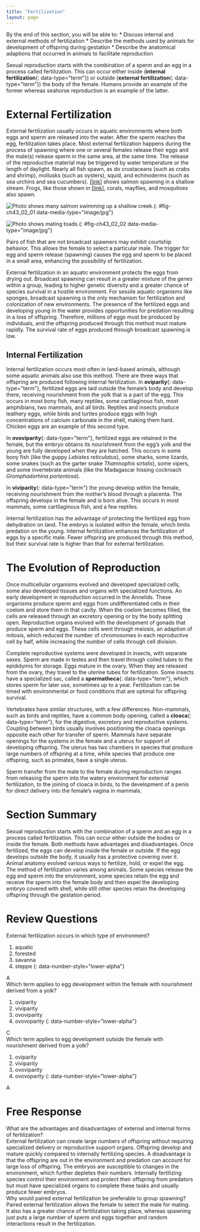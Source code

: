 ```yaml
---
title: "Fertilization"
layout: page
---
```



<div data-type="abstract" markdown="1">
By the end of this section, you will be able to:
* Discuss internal and external methods of fertilization
* Describe the methods used by animals for development of offspring during gestation
* Describe the anatomical adaptions that occurred in animals to facilitate reproduction

</div>

Sexual reproduction starts with the combination of a sperm and an egg in a process called fertilization. This can occur either inside (**internal fertilization**{: data-type="term"}) or outside (**external fertilization**{: data-type="term"}) the body of the female. Humans provide an example of the former whereas seahorse reproduction is an example of the latter.

# External Fertilization

External fertilization usually occurs in aquatic environments where both eggs and sperm are released into the water. After the sperm reaches the egg, fertilization takes place. Most external fertilization happens during the process of spawning where one or several females release their eggs and the male(s) release sperm in the same area, at the same time. The release of the reproductive material may be triggered by water temperature or the length of daylight. Nearly all fish spawn, as do crustaceans (such as crabs and shrimp), mollusks (such as oysters), squid, and echinoderms (such as sea urchins and sea cucumbers). [\[link\]](#fig-ch43_02_01) shows salmon spawning in a shallow stream. Frogs, like those shown in [\[link\]](#fig-ch43_02_02), corals, mayflies, and mosquitoes also spawn.

 ![Photo shows many salmon swimming up a shallow creek.](../resources/Figure_43_02_01.jpg "Salmon reproduce through spawning. (credit: Dan Bennett)"){: #fig-ch43_02_01 data-media-type="image/jpg"}

![Photo shows mating toads.](../resources/Figure_43_02_02.jpg "During sexual reproduction in toads, the male grasps the female from behind and externally fertilizes the eggs as they are deposited. (credit: &quot;OakleyOriginals&quot;/Flickr)"){: #fig-ch43_02_02 data-media-type="image/jpg"}

Pairs of fish that are not broadcast spawners may exhibit courtship behavior. This allows the female to select a particular male. The trigger for egg and sperm release (spawning) causes the egg and sperm to be placed in a small area, enhancing the possibility of fertilization.

External fertilization in an aquatic environment protects the eggs from drying out. Broadcast spawning can result in a greater mixture of the genes within a group, leading to higher genetic diversity and a greater chance of species survival in a hostile environment. For sessile aquatic organisms like sponges, broadcast spawning is the only mechanism for fertilization and colonization of new environments. The presence of the fertilized eggs and developing young in the water provides opportunities for predation resulting in a loss of offspring. Therefore, millions of eggs must be produced by individuals, and the offspring produced through this method must mature rapidly. The survival rate of eggs produced through broadcast spawning is low.

## Internal Fertilization

Internal fertilization occurs most often in land-based animals, although some aquatic animals also use this method. There are three ways that offspring are produced following internal fertilization. In **oviparity**{: data-type="term"}, fertilized eggs are laid outside the female’s body and develop there, receiving nourishment from the yolk that is a part of the egg. This occurs in most bony fish, many reptiles, some cartilaginous fish, most amphibians, two mammals, and all birds. Reptiles and insects produce leathery eggs, while birds and turtles produce eggs with high concentrations of calcium carbonate in the shell, making them hard. Chicken eggs are an example of this second type.

In **ovoviparity**{: data-type="term"}, fertilized eggs are retained in the female, but the embryo obtains its nourishment from the egg’s yolk and the young are fully developed when they are hatched. This occurs in some bony fish (like the guppy *Lebistes reticulatus*), some sharks, some lizards, some snakes (such as the garter snake *Thamnophis sirtalis*), some vipers, and some invertebrate animals (like the Madagascar hissing cockroach *Gromphadorhina portentosa*).

In **viviparity**{: data-type="term"} the young develop within the female, receiving nourishment from the mother’s blood through a placenta. The offspring develops in the female and is born alive. This occurs in most mammals, some cartilaginous fish, and a few reptiles.

Internal fertilization has the advantage of protecting the fertilized egg from dehydration on land. The embryo is isolated within the female, which limits predation on the young. Internal fertilization enhances the fertilization of eggs by a specific male. Fewer offspring are produced through this method, but their survival rate is higher than that for external fertilization.

# The Evolution of Reproduction

Once multicellular organisms evolved and developed specialized cells, some also developed tissues and organs with specialized functions. An early development in reproduction occurred in the Annelids. These organisms produce sperm and eggs from undifferentiated cells in their coelom and store them in that cavity. When the coelom becomes filled, the cells are released through an excretory opening or by the body splitting open. Reproductive organs evolved with the development of gonads that produce sperm and eggs. These cells went through meiosis, an adaption of mitosis, which reduced the number of chromosomes in each reproductive cell by half, while increasing the number of cells through cell division.

Complete reproductive systems were developed in insects, with separate sexes. Sperm are made in testes and then travel through coiled tubes to the epididymis for storage. Eggs mature in the ovary. When they are released from the ovary, they travel to the uterine tubes for fertilization. Some insects have a specialized sac, called a **spermatheca**{: data-type="term"}, which stores sperm for later use, sometimes up to a year. Fertilization can be timed with environmental or food conditions that are optimal for offspring survival.

Vertebrates have similar structures, with a few differences. Non-mammals, such as birds and reptiles, have a common body opening, called a **cloaca**{: data-type="term"}, for the digestive, excretory and reproductive systems. Coupling between birds usually involves positioning the cloaca openings opposite each other for transfer of sperm. Mammals have separate openings for the systems in the female and a uterus for support of developing offspring. The uterus has two chambers in species that produce large numbers of offspring at a time, while species that produce one offspring, such as primates, have a single uterus.

Sperm transfer from the male to the female during reproduction ranges from releasing the sperm into the watery environment for external fertilization, to the joining of cloaca in birds, to the development of a penis for direct delivery into the female’s vagina in mammals.

# Section Summary

Sexual reproduction starts with the combination of a sperm and an egg in a process called fertilization. This can occur either outside the bodies or inside the female. Both methods have advantages and disadvantages. Once fertilized, the eggs can develop inside the female or outside. If the egg develops outside the body, it usually has a protective covering over it. Animal anatomy evolved various ways to fertilize, hold, or expel the egg. The method of fertilization varies among animals. Some species release the egg and sperm into the environment, some species retain the egg and receive the sperm into the female body and then expel the developing embryo covered with shell, while still other species retain the developing offspring through the gestation period.

# Review Questions

<div data-type="exercise">
<div data-type="problem" markdown="1">
External fertilization occurs in which type of environment?

1.  aquatic
2.  forested
3.  savanna
4.  steppe
{: data-number-style="lower-alpha"}

</div>
<div data-type="solution" markdown="1">
A

</div>
</div>

<div data-type="exercise">
<div data-type="problem" markdown="1">
Which term applies to egg development within the female with nourishment derived from a yolk?

1.  oviparity
2.  viviparity
3.  ovoviparity
4.  ovovoparity
{: data-number-style="lower-alpha"}

</div>
<div data-type="solution" markdown="1">
C

</div>
</div>

<div data-type="exercise">
<div data-type="problem" markdown="1">
Which term applies to egg development outside the female with nourishment derived from a yolk?

1.  oviparity
2.  viviparity
3.  ovoviparity
4.  ovovoparity
{: data-number-style="lower-alpha"}

</div>
<div data-type="solution" markdown="1">
A

</div>
</div>

# Free Response

<div data-type="exercise">
<div data-type="problem" markdown="1">
What are the advantages and disadvantages of external and internal forms of fertilization?

</div>
<div data-type="solution" markdown="1">
External fertilization can create large numbers of offspring without requiring specialized delivery or reproductive support organs. Offspring develop and mature quickly compared to internally fertilizing species. A disadvantage is that the offspring are out in the environment and predation can account for large loss of offspring. The embryos are susceptible to changes in the environment, which further depletes their numbers. Internally fertilizing species control their environment and protect their offspring from predators but must have specialized organs to complete these tasks and usually produce fewer embryos.

</div>
</div>

<div data-type="exercise">
<div data-type="problem" markdown="1">
Why would paired external fertilization be preferable to group spawning?

</div>
<div data-type="solution" markdown="1">
Paired external fertilization allows the female to select the male for mating. It also has a greater chance of fertilization taking place, whereas spawning just puts a large number of sperm and eggs together and random interactions result in the fertilization.

</div>
</div>


